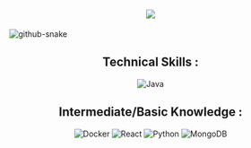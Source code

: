 <h1 align="center">
    <img src="https://readme-typing-svg.herokuapp.com/?font=Righteous&size=35&center=true&vCenter=true&width=500&height=70&duration=4000&lines=Olá+pessoal+👋+!;+prazer,+Igor+😁+!;" />
</h1>

<picture>
  <source media="(prefers-color-scheme: dark)" srcset="https://github.com/vic1707/vic1707/blob/output/github-snake-dark.svg">
  <source media="(prefers-color-scheme: light)" srcset="https://github.com/vic1707/vic1707/blob/output/github-snake.svg">
  <img alt="github-snake" src="https://github.com/vic1707/vic1707/blob/output/github-snake.svg">
</picture>

<h2 align="center">Technical Skills :</h2>

<div align="center">
    <img src="https://skillicons.dev/icons?i=java" alt="Java"/>
</div>

<h2 align="center">Intermediate/Basic Knowledge :</h2>
<div align="center">
    <img src="https://skillicons.dev/icons?i=docker" alt="Docker"/>
    <img src="https://skillicons.dev/icons?i=react" alt="React"/>
    <img src="https://skillicons.dev/icons?i=python" alt="Python"/>
    <img src="https://skillicons.dev/icons?i=mongodb" alt="MongoDB"/>
</div>

